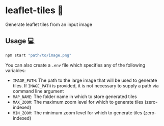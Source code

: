 # leaflet-tiles 🍂

Generate leaflet tiles from an input image

## Usage 💻

```bash
npm start "path/to/image.png"
```

You can also create a `.env` file which specifies any of the following variables:

- `IMAGE_PATH`: The path to the large image that will be used to generate tiles. If `IMAGE_PATH` is provided, it is not necessary to supply a path via command line argument
- `MAP_NAME`: The folder name in which to store generated tiles
- `MAX_ZOOM`: The maximum zoom level for which to generate tiles (zero-indexed)
- `MIN_ZOOM`: The minimum zoom level for which to generate tiles (zero-indexed)
